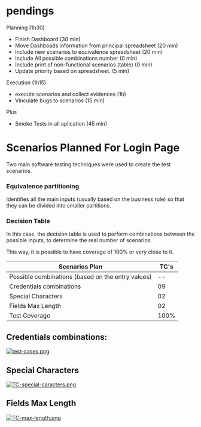 # pendings

Planning (1h30)
- Finish Dashboard (30 min)
- Move Dashboads information from principal spreadsheet (20 min)
- Include new scenarios to equivalence spreadsheet (20 min)
- Include All possible combinations number (0 min)
- Include print of non-functional scenarios (table) (0 min)
- Update priority based on spreadsheet. (5 min)

Execution (1h15)
- execute scenarios and collect evidences (1h)
- Vinculate bugs to scenarios (15 min)

Plus
- Smoke Tests in all aplication (45 min)

# Scenarios Planned For Login Page
Two main software testing techniques were used to create the test scenarios.

### Equivalence partitioning
Identifies all the main inputs (usually based on the business rule) so that they can be divided into smaller partitions.

### Decision Table
In this case, the decision table is used to perform combinations between the possible inputs, to determine the real number of scenarios.

This way, it is possible to have coverage of 100% or very close to it.

| Scenarios Plan                                               |  TC's  |
|--------------------------------------------------------------|--------|
| Possible combinations (based on the entry values)	           |   --   |
| Credentials combinations	                                   |   09   |
| Special Characters                                           |   02   |
| Fields Max Length                                            |   02   |
| Test Coverage	                                               |  100%  |

## Credentials combinations:
[![test-cases.png](https://i.postimg.cc/d1kQXxH2/test-cases.png)](https://postimg.cc/dkFKZ4K3)

## Special Characters
[![TC-special-caracters.png](https://i.postimg.cc/QMF79K9m/TC-special-caracters.png)](https://postimg.cc/zL1v4BkH)

## Fields Max Length
[![TC-max-length.png](https://i.postimg.cc/yYfCzTMW/TC-max-length.png)](https://postimg.cc/nCQP4qct)
